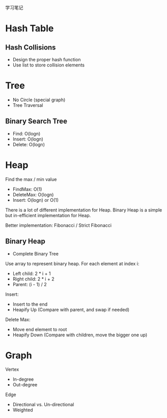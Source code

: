 学习笔记
# Hash Table
## Hash Collisions
- Design the proper hash function
- Use list to store collision elements

# Tree
- No Circle (special graph)
- Tree Traversal
 ## Binary Search Tree
 - Find: O(logn)
 - Insert: O(logn)
 - Delete: O(logn)

# Heap
Find the max / min value
- FindMax: O(1)
- DeleteMax: O(logn)
- Insert: O(logn) or O(1)

There is a lot of different implementation for Heap. Binary Heap is a simple but in-efficient implementation for Heap. 

Better implementation: Fibonacci / Strict Fibonacci

## Binary Heap
- Complete Binary Tree

Use array to represent binary heap.
For each element at index i:
- Left child: 2 * i + 1
- Right child: 2 * i + 2
- Parent: (i - 1) / 2

Insert:
- Insert to the end
- Heapify Up (Compare with parent, and swap if needed)

Delete Max:
- Move end element to root
- Heapify Down (Compare with children, move the bigger one up)


# Graph
Vertex
- In-degree
- Out-degree

Edge
- Directional vs. Un-directional
- Weighted

